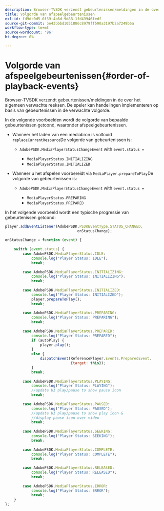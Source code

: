```yaml
---
description: Browser-TVSDK verzendt gebeurtenissen/meldingen in de over het algemeen verwachte reeksen. De speler kan handelingen implementeren op basis van gebeurtenissen in de verwachte volgorde.
title: Volgorde van afspeelgebeurtenissen
exl-id: fd9dc0d5-0f39-4a6d-9d88-1fd49946fedf
source-git-commit: be43bbbd1051886c8979ff590a3197b2a7249b6a
workflow-type: tm+mt
source-wordcount: '96'
ht-degree: 0%

---
```


# Volgorde van afspeelgebeurtenissen{#order-of-playback-events}

Browser-TVSDK verzendt gebeurtenissen/meldingen in de over het algemeen verwachte reeksen. De speler kan handelingen implementeren op basis van gebeurtenissen in de verwachte volgorde.

<!--<a id="section_D247A5873A854A079EFA6AC2E80AB894"></a>-->

In de volgende voorbeelden wordt de volgorde van bepaalde gebeurtenissen getoond, waaronder afspeelgebeurtenissen.

* Wanneer het laden van een mediabron is voltooid `replaceCurrentResource`De volgorde van gebeurtenissen is:

   * `AdobePSDK.MediaPlayerStatusChangeEvent` with `event.status =`

      * `MediaPlayerStatus.INITIALIZING`
      * `MediaPlayerStatus.INITIALIZED`

* Wanneer u het afspelen voorbereidt via `MediaPlayer.prepareToPlay`De volgorde van gebeurtenissen is:

   * `AdobePSDK.MediaPlayerStatusChangeEvent` with `event.status =`

      * `MediaPlayerStatus.PREPARING`
      * `MediaPlayerStatus.PREPARED`

<!--<a id="section_76C13548AF934868B70757CA5489E516"></a>-->

In het volgende voorbeeld wordt een typische progressie van gebeurtenissen getoond:

```js
player.addEventListener(AdobePSDK.PSDKEventType.STATUS_CHANGED,  
                                 onStatusChange); 
 
onStatusChange = function (event) { 
 
    switch (event.status) { 
        case AdobePSDK.MediaPlayerStatus.IDLE: 
            console.log("Player Status: IDLE"); 
            break; 
 
        case AdobePSDK.MediaPlayerStatus.INITIALIZING: 
            console.log("Player Status: INITIALIZING"); 
            break; 
 
        case AdobePSDK.MediaPlayerStatus.INITIALIZED: 
            console.log("Player Status: INITIALIZED"); 
            player.prepareToPlay(); 
            break; 
 
        case AdobePSDK.MediaPlayerStatus.PREPARING: 
            console.log("Player Status: PREPARING"); 
            break; 
 
        case AdobePSDK.MediaPlayerStatus.PREPARED: 
            console.log("Player Status: PREPARED"); 
            if (autoPlay) { 
                player.play(); 
            } 
            else { 
                dispatchEvent(ReferencePlayer.Events.PreparedEvent,  
                              {target: this}); 
            } 
            break; 
 
        case AdobePSDK.MediaPlayerStatus.PLAYING: 
            console.log("Player Status: PLAYING"); 
            //update UI play/pause to show pause icon 
            break; 
 
        case AdobePSDK.MediaPlayerStatus.PAUSED: 
            console.log("Player Status: PAUSED"); 
            //update UI play/pause to show play icon &  
            //display pause icon over video 
            break; 
 
        case AdobePSDK.MediaPlayerStatus.SEEKING: 
            console.log("Player Status: SEEKING"); 
            break; 
 
        case AdobePSDK.MediaPlayerStatus.COMPLETE: 
            console.log("Player Status: COMPLETE"); 
            break; 
 
        case AdobePSDK.MediaPlayerStatus.RELEASED: 
            console.log("Player Status: RELEASED"); 
            break; 
 
        case AdobePSDK.MediaPlayerStatus.ERROR: 
            console.log("Player Status: ERROR"); 
            break; 
    } 
};
```

